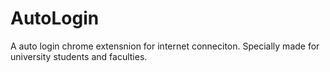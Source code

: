 # AutoLogin
A auto login chrome extensnion for internet conneciton. Specially made for university students and faculties.
